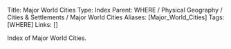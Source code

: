 Title: Major World Cities
Type: Index
Parent: WHERE / Physical Geography / Cities & Settlements / Major World Cities
Aliases: [Major_World_Cities]
Tags: [WHERE]
Links: []

Index of Major World Cities.
